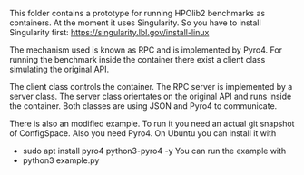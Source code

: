 This folder contains a prototype for running HPOlib2 benchmarks as containers.
At the moment it uses Singularity. So you have to install Singularity first:
https://singularity.lbl.gov/install-linux

The mechanism used is known as RPC and is implemented by Pyro4. For running the
benchmark inside the container there exist a client class simulating the
original API.

The client class controls the container. The RPC server is implemented by
a server class. The server class orientates on the original API and runs inside
the container. Both classes are using JSON and Pyro4 to communicate.

There is also an modified example. To run it you need an actual git snapshot of
ConfigSpace. Also you need Pyro4. On Ubuntu you can install it with
* sudo apt install pyro4 python3-pyro4 -y
You can run the example with
* python3 example.py

